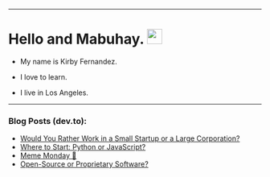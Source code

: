 
<img src="https://komarev.com/ghpvc/?username=kirbygit&style=flat-square&color=blue" alt=""/>

---
<h1>
  Hello and Mabuhay.
  <img src="https://media.giphy.com/media/hvRJCLFzcasrR4ia7z/giphy.gif" width="30px"/>
</h1>

- My name is Kirby Fernandez.

- I love to learn.

- I live in Los Angeles.

---

### Blog Posts (dev.to):
<!-- BLOG-POST-LIST:START -->
- [Would You Rather Work in a Small Startup or a Large Corporation?](https://dev.to/codenewbieteam/would-you-rather-work-in-a-small-startup-or-a-large-corporation-kcn)
- [Where to Start: Python or JavaScript?](https://dev.to/codenewbieteam/where-to-start-python-or-javascript-3peg)
- [Meme Monday 🐌](https://dev.to/ben/meme-monday-3nd9)
- [Open-Source or Proprietary Software?](https://dev.to/codenewbieteam/open-source-or-proprietary-software-hil)
<!-- BLOG-POST-LIST:END -->
